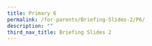 ```yaml
---
title: Primary 6
permalink: /for-parents/Briefing-Slides-2/P6/
description: ""
third_nav_title: Briefing Slides 2
---
```

